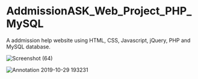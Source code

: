 # AddmissionASK_Web_Project_PHP_MySQL
 A addmission help website using HTML, CSS, Javascript, jQuery, PHP and MySQL database.

![Screenshot (64)](https://user-images.githubusercontent.com/31788789/67771395-69d88200-fa82-11e9-8ce0-351c99e74fb7.png)

![Annotation 2019-10-29 193231](https://user-images.githubusercontent.com/31788789/67771765-1a468600-fa83-11e9-877a-23579c3b8b69.png)
